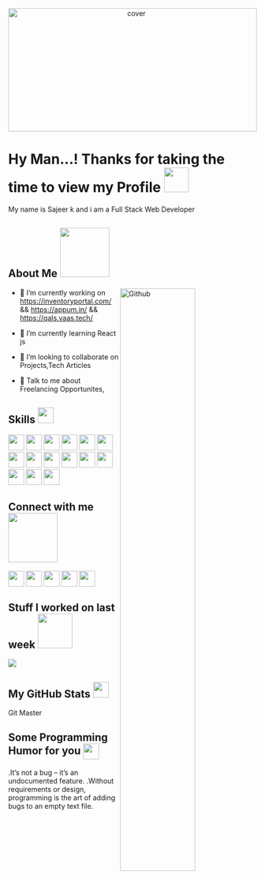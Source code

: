 
<html lang="en">
<head>
  <meta charset="utf-8">
  <meta name="viewport" content="width=device-width, initial-scale=1">
  <link rel="stylesheet" href="https://maxcdn.bootstrapcdn.com/bootstrap/4.5.2/css/bootstrap.min.css">
  <script src="https://ajax.googleapis.com/ajax/libs/jquery/3.5.1/jquery.min.js"></script>
  <script src="https://cdnjs.cloudflare.com/ajax/libs/popper.js/1.16.0/umd/popper.min.js"></script>
  <script src="https://maxcdn.bootstrapcdn.com/bootstrap/4.5.2/js/bootstrap.min.js"></script>


  <meta name="viewport" content="width=device-width, initial-scale=1">

  
</head>
<body>
  

<div class="container p-3 my-3 bg-dark text-white">
  

<title>Hy Man Welcome To Sajeer World Of Web</title>

<html>
<head>
  <title>Bootstrap Example</title>
  <meta name="viewport" content="width=device-width, initial-scale=1">
  <link rel="stylesheet" href="https://maxcdn.bootstrapcdn.com/bootstrap/4.5.2/css/bootstrap.min.css">
  <script src="https://ajax.googleapis.com/ajax/libs/jquery/3.5.1/jquery.min.js"></script>
  <script src="https://cdnjs.cloudflare.com/ajax/libs/popper.js/1.16.0/umd/popper.min.js"></script>
  <script src="https://maxcdn.bootstrapcdn.com/bootstrap/4.5.2/js/bootstrap.min.js"></script>
</head>
<body>


<div align="center">
<img width="100%" height = "250px" src="https://cdn.pixabay.com/photo/2018/01/14/23/12/nature-3082832_1280.jpg" alt="cover" />
</div>

<h1> Hy Man...! Thanks for taking the time to view my Profile <img src = "https://raw.githubusercontent.com/MartinHeinz/MartinHeinz/master/wave.gif" width = 50px> </h1>
<p align='center'>


</p>
<div size='20px'> My name is Sajeer k and i am a Full Stack Web Developer</div>

                                      
 <div class="spinner-grow text-muted"></div>
  <div class="spinner-grow text-primary"></div>
  <div class="spinner-grow text-success"></div>
  <div class="spinner-grow text-info"></div>
  <div class="spinner-grow text-warning"></div>
  <div class="spinner-grow text-danger"></div>
  <div class="spinner-grow text-secondary"></div>
  <div class="spinner-grow text-light"></div>
   <div class="spinner-grow text-muted"></div>
  <div class="spinner-grow text-primary"></div>
  <div class="spinner-grow text-success"></div>
  <div class="spinner-grow text-info"></div>
  <div class="spinner-grow text-warning"></div>
  <div class="spinner-grow text-danger"></div>
  <div class="spinner-grow text-secondary"></div>
  <div class="spinner-grow text-light"></div>
   <div class="spinner-grow text-muted"></div>
  <div class="spinner-grow text-primary"></div>
  <div class="spinner-grow text-success"></div>
  <div class="spinner-grow text-info"></div>
  <div class="spinner-grow text-warning"></div>
  <div class="spinner-grow text-danger"></div>
  <div class="spinner-grow text-secondary"></div>
    <div class="spinner-grow text-success"></div>
  <div class="spinner-grow text-info"></div>
  <div class="spinner-grow text-warning"></div>
  <div class="spinner-grow text-danger"></div>
  <div class="spinner-grow text-secondary"></div>
  <div class="spinner-grow text-light"></div>
   <div class="spinner-grow text-muted"></div>



  
  
  
<h2> About Me <img src = "https://media0.giphy.com/media/KDDpcKigbfFpnejZs6/giphy.gif?cid=ecf05e47oy6f4zjs8g1qoiystc56cu7r9tb8a1fe76e05oty&rid=giphy.gif" width = 100px></h2>

<img width="55%" align="right" alt="Github" src="https://raw.githubusercontent.com/onimur/.github/master/.resources/git-header.svg" />
  </div>
  
- 🔭 I’m currently working on  https://inventoryportal.com/ && https://appum.in/ && https://qals.vaas.tech/

- 🌱 I’m currently learning React js 

- 👯 I’m looking to collaborate on Projects,Tech Articles 

- 💬 Talk to me about Freelancing Opportunites,  

<h2> Skills <img src = "https://media2.giphy.com/media/QssGEmpkyEOhBCb7e1/giphy.gif?cid=ecf05e47a0n3gi1bfqntqmob8g9aid1oyj2wr3ds3mg700bl&rid=giphy.gif" width = 32px> </h2>
<img width ='32px' src ='https://raw.githubusercontent.com/rahulbanerjee26/githubAboutMeGenerator/main/icons/reactjs.svg'> 
 <img width ='32px' src ='https://raw.githubusercontent.com/rahulbanerjee26/githubAboutMeGenerator/main/icons/javascript.svg'> 
 <img width ='32px' src ='https://raw.githubusercontent.com/rahulbanerjee26/githubAboutMeGenerator/main/icons/c.svg'> 
 <img width ='32px' src ='https://raw.githubusercontent.com/rahulbanerjee26/githubAboutMeGenerator/main/icons/php.svg'> 
<img width ='32px' src ='https://raw.githubusercontent.com/rahulbanerjee26/githubAboutMeGenerator/main/icons/laravel.svg'> 
 <img width ='32px' src ='https://raw.githubusercontent.com/rahulbanerjee26/githubAboutMeGenerator/main/icons/angularjs.svg'> 
 <img width ='32px' src ='https://raw.githubusercontent.com/rahulbanerjee26/githubAboutMeGenerator/main/icons/github.svg'> 
 <img width ='32px' src ='https://raw.githubusercontent.com/rahulbanerjee26/githubAboutMeGenerator/main/icons/mysql.svg'> 
<img width ='32px' src ='https://raw.githubusercontent.com/rahulbanerjee26/githubAboutMeGenerator/main/icons/typescript.svg'> 
<img width ='32px' src ='https://raw.githubusercontent.com/rahulbanerjee26/githubAboutMeGenerator/main/icons/bootstrap.svg'> 
 <img width ='32px' src ='https://raw.githubusercontent.com/rahulbanerjee26/githubAboutMeGenerator/main/icons/css.svg'> 
 <img width ='32px' src ='https://raw.githubusercontent.com/rahulbanerjee26/githubAboutMeGenerator/main/icons/html.svg'> 
 <img width ='32px' src ='https://raw.githubusercontent.com/rahulbanerjee26/githubAboutMeGenerator/main/icons/illustrator.svg'> 
 <img width ='32px' src ='https://raw.githubusercontent.com/rahulbanerjee26/githubAboutMeGenerator/main/icons/photoshop.svg'> 
 <img width ='32px' src ='https://raw.githubusercontent.com/rahulbanerjee26/githubAboutMeGenerator/main/icons/figma.svg'> 


<h2> Connect with me <img src='https://raw.githubusercontent.com/ShahriarShafin/ShahriarShafin/main/Assets/handshake.gif' width="100px"> </h2>
<a href = 'https://www.linkedin.com/in/sajeer-k-00731110b/'> <img width = '32px' align= 'center' src="https://raw.githubusercontent.com/rahulbanerjee26/githubAboutMeGenerator/main/icons/linked-in-alt.svg"/></a> 
<a href = 'https://github.com/SajeerFullstackDev/'> <img width = '32px' align= 'center' src="https://raw.githubusercontent.com/rahulbanerjee26/githubAboutMeGenerator/main/icons/github.svg"/></a> 
<a href = 'https://www.instagram.com/sajeer.k__/'> <img width = '32px' align= 'center' src="https://raw.githubusercontent.com/rahulbanerjee26/githubAboutMeGenerator/main/icons/instagram.svg"/></a> 
  <a href = 'https://www.facebook.com/iamsajr/'> <img width = '32px' align= 'center' src="https://raw.githubusercontent.com/rahulbanerjee26/githubAboutMeGenerator/main/icons/facebook.svg"/></a> 
<a href = 'https://twitter.com/sajeer_k_'> <img width = '32px' align= 'center' src="https://raw.githubusercontent.com/rahulbanerjee26/githubAboutMeGenerator/main/icons/twitter.svg"/></a> 



<h2> Stuff I worked on last week  <img src = "https://media1.giphy.com/media/JZ40cnfnN11KycrvMF/giphy.gif?cid=ecf05e47a0n3gi1bfqntqmob8g9aid1oyj2wr3ds3mg700bl&rid=giphy.gif" width = 70px> </h2>
<a href="https://github.com/anuraghazra/github-readme-stats">
<img align="center" src="https://github-readme-stats.vercel.app/api/wakatime?username=@rahulbanerjee26&compact=True"/>
</a>
<br>


<h2> My GitHub Stats <img src='https://media1.giphy.com/media/du3J3cXyzhj75IOgvA/giphy.gif?cid=ecf05e47x2g034i9pzwtzzsd3xgg2w9nr94t4tflbbgo3008&rid=giphy.gif' width='32px'> </h2>

Git Master

<h2> Some Programming Humor for you <img align ='center' src='https://media2.giphy.com/media/UQDSBzfyiBKvgFcSTw/giphy.gif?cid=ecf05e47p3cd513axbek3f56ti3jzizq8hincw20jauyyfyw&rid=giphy.gif' width = '32px'></h2>

.It’s not a bug – it’s an undocumented feature.
.Without requirements or design, programming is the art of adding bugs to an empty text file.
<br>
